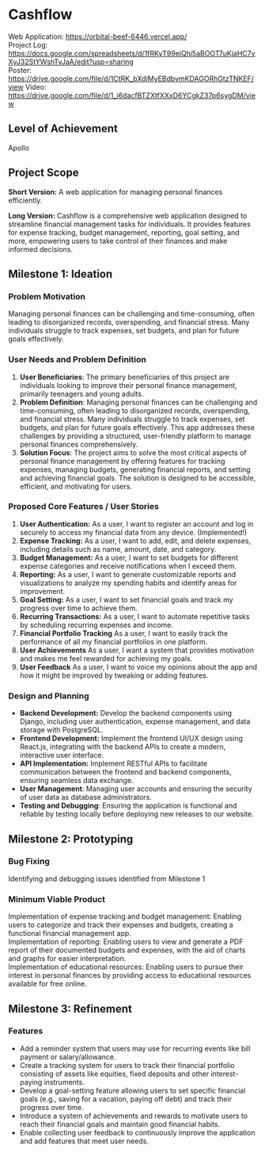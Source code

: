 # Cashflow
Web Application: https://orbital-beef-6446.vercel.app/  
Project Log: https://docs.google.com/spreadsheets/d/1fRKyT99eiQhj5aBOOT7uKjaHC7vXyJ32StYWshTvJaA/edit?usp=sharing  
Poster:  https://drive.google.com/file/d/1CtRK_bXdjMyEBdbvmKDAGORhGtzTNKEF/view
Video:  https://drive.google.com/file/d/1_i6dacfBTZXtfXXxD6YCgkZ37p6sygDM/view

## Level of Achievement
Apollo

## Project Scope
**Short Version:** A web application for managing personal finances efficiently.

**Long Version:** Cashflow is a comprehensive web application designed to streamline financial management tasks for individuals. It provides features for expense tracking, budget management, reporting, goal setting, and more, empowering users to take control of their finances and make informed decisions. 
## Milestone 1: Ideation

### Problem Motivation
Managing personal finances can be challenging and time-consuming, often leading to disorganized records, overspending, and financial stress. Many individuals struggle to track expenses, set budgets, and plan for future goals effectively.

### User Needs and Problem Definition
1. **User Beneficiaries**: The primary beneficiaries of this project are individuals looking to improve their personal finance management, primarily teenagers and young adults.
2. **Problem Definition**: Managing personal finances can be challenging and time-consuming, often leading to disorganized records, overspending, and financial stress. Many individuals struggle to track expenses, set budgets, and plan for future goals effectively. This app addresses these challenges by providing a structured, user-friendly platform to manage personal finances comprehensively.
3. **Solution Focus**: The project aims to solve the most critical aspects of personal finance management by offering features for tracking expenses, managing budgets, generating financial reports, and setting and achieving financial goals. The solution is designed to be accessible, efficient, and motivating for users.

### Proposed Core Features / User Stories
1. **User Authentication:** As a user, I want to register an account and log in securely to access my financial data from any device. (Implemented!)
2. **Expense Tracking:** As a user, I want to add, edit, and delete expenses, including details such as name, amount, date, and category.
3. **Budget Management:** As a user, I want to set budgets for different expense categories and receive notifications when I exceed them.
4. **Reporting:** As a user, I want to generate customizable reports and visualizations to analyze my spending habits and identify areas for improvement.
5. **Goal Setting:** As a user, I want to set financial goals and track my progress over time to achieve them.
6. **Recurring Transactions:** As a user, I want to automate repetitive tasks by scheduling recurring expenses and income.
7. **Financial Portfolio Tracking** As a user, I want to easily track the performance of all my financial portfolios in one platform.
8. **User Achievements** As a user, I want a system that provides motivation and makes me feel rewarded for achieving my goals.
9. **User Feedback** As a user, I want to voice my opinions about the app and how it might be improved by tweaking or adding features.

### Design and Planning
- **Backend Development:** Develop the backend components using Django, including user authentication, expense management, and data storage with PostgreSQL.
- **Frontend Development:** Implement the frontend UI/UX design using React.js, integrating with the backend APIs to create a modern, interactive user interface.
- **API Implementation:** Implement RESTful APIs to facilitate communication between the frontend and backend components, ensuring seamless data exchange.
- **User Management**: Managing user accounts and ensuring the security of user data as database administrators.
- **Testing and Debugging**: Ensuring the application is functional and reliable by testing locally before deploying new releases to our website.

## Milestone 2: Prototyping

### Bug Fixing
Identifying and debugging issues identified from Milestone 1

### Minimum Viable Product
Implementation of expense tracking and budget management: Enabling users to categorize and track their expenses and budgets, creating a functional financial management app.  
Implementation of reporting: Enabling users to view and generate a PDF report of their documented budgets and expenses, with the aid of charts and graphs for easier interpretation.  
Implementation of educational resources: Enabling users to pursue their interest in personal finances by providing access to educational resources available for free online.

## Milestone 3: Refinement
### Features
- Add a reminder system that users may use for recurring events like bill payment or salary/allowance.  
- Create a tracking system for users to track their financial portfolio consisting of assets like equities, fixed deposits and other interest-paying instruments.  
- Develop a goal-setting feature allowing users to set specific financial goals (e.g., saving for a vacation, paying off debt) and track their progress over time.   
- Introduce a system of achievements and rewards to motivate users to reach their financial goals and maintain good financial habits.  
- Enable collecting user feedback to continuously improve the application and add features that meet user needs.  
